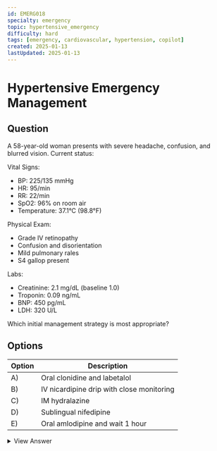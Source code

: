 ```yaml
---
id: EMERG018
specialty: emergency
topic: hypertensive_emergency
difficulty: hard
tags: [emergency, cardiovascular, hypertension, copilot]
created: 2025-01-13
lastUpdated: 2025-01-13
---
```


# Hypertensive Emergency Management

## Question
A 58-year-old woman presents with severe headache, confusion, and blurred vision. Current status:

Vital Signs:
- BP: 225/135 mmHg
- HR: 95/min
- RR: 22/min
- SpO2: 96% on room air
- Temperature: 37.1°C (98.8°F)

Physical Exam:
- Grade IV retinopathy
- Confusion and disorientation
- Mild pulmonary rales
- S4 gallop present

Labs:
- Creatinine: 2.1 mg/dL (baseline 1.0)
- Troponin: 0.09 ng/mL
- BNP: 450 pg/mL
- LDH: 320 U/L

Which initial management strategy is most appropriate?

## Options
| Option | Description |
|--------|-------------|
| A)     | Oral clonidine and labetalol |
| B)     | IV nicardipine drip with close monitoring |
| C)     | IM hydralazine |
| D)     | Sublingual nifedipine |
| E)     | Oral amlodipine and wait 1 hour |

<details>
<summary>View Answer</summary>

## Correct Answer
B

## Explanation
1. Key Features:
   - End-organ damage present
   - Requires immediate, controlled BP reduction
   - Target 20-25% reduction in first hour
   - Continuous monitoring needed

2. Management Rationale:
   - Titratable IV agent optimal
   - Predictable response
   - Rapid onset but controlled
   - Close monitoring possible

3. Why other options fail:
   - A) Too slow, unpredictable
   - C) Erratic absorption, hard to titrate
   - D) Dangerous rapid drop risk
   - E) Inadequate for emergency

## References
- AHA Hypertensive Crisis Guidelines 2023
- NEJM 2022: "Hypertensive Emergencies"
- Journal of Emergency Medicine 2023
</details>
